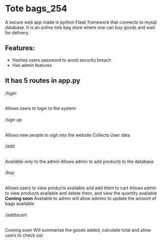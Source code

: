 # Tote bags_254 
A secure web app made in python Flask framework that connects to mysql database.
It is an online tote bag store where one can buy goods and wait for delivery.
## Features:
+ Hashes users password  to avoid security breach
+ Has admin features
## It has 5 routes in app.py
###### /login
Allows users to login to the system

###### /sign up
Allows new people to sigh into the website
Collects User data

###### /add
Available only to the admin
Allows admin to add products to the database

###### /buy
Allows users to view products available and add them to cart
Allows admin to view products available and delete them, and view the quantity available
**Coming soon**
Available to admin will allow admins to update the amount of bags available

###### /addtocart
Coming soon
Will summarize the goods added, calculate total and allow users to check out







